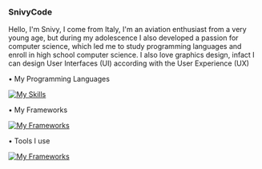 ### SnivyCode

Hello, I'm Snivy, I come from Italy, I'm an aviation enthusiast from a very young age, but during my adolescence I also developed a passion for computer science, which led me to study programming languages and enroll in high school computer science.
I also love graphics design, infact I can design User Interfaces (UI) according with the User Experience (UX)

• My Programming Languages

[![My Skills](https://skillicons.dev/icons?i=html,css,js,lua,c)](https://skillicons.dev)

• My Frameworks

[![My Frameworks](https://skillicons.dev/icons?i=nodejs,bootstrap,netlify,heroku)](https://skillicons.dev)

• Tools I use

[![My Frameworks](https://skillicons.dev/icons?i=vscode,replit,figma)](https://skillicons.dev)
<!--
**SnivyCode/SnivyCode** is a ✨ _special_ ✨ repository because its `README.md` (this file) appears on your GitHub profile.

Here are some ideas to get you started:

- 🔭 I’m currently working on ...
- 🌱 I’m currently learning ...
- 👯 I’m looking to collaborate on ...
- 🤔 I’m looking for help with ...
- 💬 Ask me about ...
- 📫 How to reach me: ...
- 😄 Pronouns: ...
- ⚡ Fun fact: ...
-->

